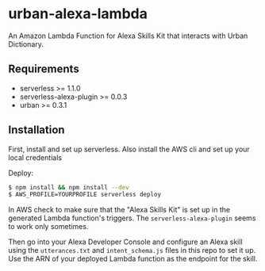 # urban-alexa-lambda

An Amazon Lambda Function for Alexa Skills Kit that interacts with Urban Dictionary.

## Requirements

- serverless >= 1.1.0
- serverless-alexa-plugin >= 0.0.3
- urban >= 0.3.1

## Installation

First, install and set up serverless. Also install the AWS cli and set up your local credentials

Deploy:

```bash
$ npm install && npm install --dev
$ AWS_PROFILE=YOURPROFILE serverless deploy
```

In AWS check to make sure that the "Alexa Skills Kit" is set up in the generated Lambda function's triggers. The `serverless-alexa-plugin` seems to work only sometimes.

Then go into your Alexa Developer Console and configure an Alexa skill using the `utterances.txt` and `intent_schema.js` files in this repo to set it up. Use the ARN of your deployed Lambda function as the endpoint for the skill.
